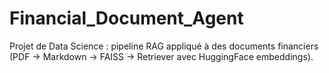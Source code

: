 # Financial_Document_Agent
Projet de Data Science : pipeline RAG appliqué à des documents financiers (PDF → Markdown → FAISS → Retriever avec HuggingFace embeddings).
